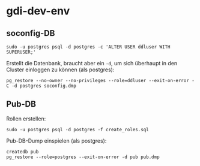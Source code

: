 # gdi-dev-env

## soconfig-DB
```
sudo -u postgres psql -d postgres -c 'ALTER USER ddluser WITH SUPERUSER;'
```

Erstellt die Datenbank, braucht aber ein `-d`, um sich überhaupt in den Cluster einloggen zu können (als postgres):
```
pg_restore --no-owner --no-privileges --role=ddluser --exit-on-error -C -d postgres soconfig.dmp
```

## Pub-DB
Rollen erstellen:
```
sudo -u postgres psql -d postgres -f create_roles.sql
```

Pub-DB-Dump einspielen (als postgres):
```
createdb pub
pg_restore --role=postgres --exit-on-error -d pub pub.dmp
```

